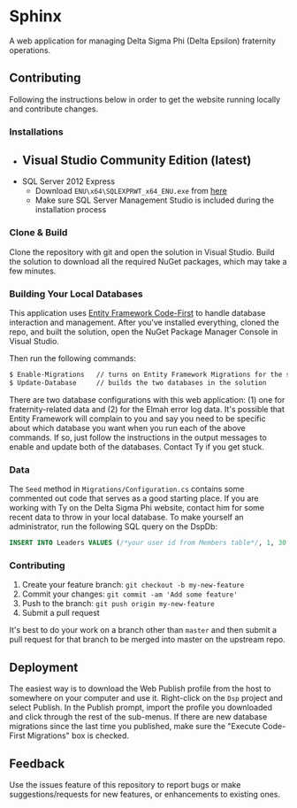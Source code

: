# Sphinx

A web application for managing Delta Sigma Phi (Delta Epsilon) fraternity operations.

## Contributing

Following the instructions below in order to get the website running locally and contribute changes.

### Installations

- Visual Studio Community Edition (latest)
  - 
- SQL Server 2012 Express 
  - Download `ENU\x64\SQLEXPRWT_x64_ENU.exe` from [here][2]
  - Make sure SQL Server Management Studio is included during the installation process

### Clone & Build

Clone the repository with git and open the solution in Visual Studio.
Build the solution to download all the required NuGet packages, which may take a few minutes.

### Building Your Local Databases
This application uses [Entity Framework Code-First][1] to handle database interaction and management.
After you've installed everything, cloned the repo, and built the solution, open the NuGet Package Manager Console in Visual Studio.

Then run the following commands:

~~~ sh
$ Enable-Migrations   // turns on Entity Framework Migrations for the solution
$ Update-Database     // builds the two databases in the solution
~~~

There are two database configurations with this web application: (1) one for fraternity-related data and (2) for the Elmah error log data.
It's possible that Entity Framework will complain to you and say you need to be specific about which database you want when you run each of the above commands.
If so, just follow the instructions in the output messages to enable and update both of the databases.
Contact Ty if you get stuck.

### Data
The `Seed` method in `Migrations/Configuration.cs` contains some commented out code that serves as a good starting place.
If you are working with Ty on the Delta Sigma Phi website, contact him for some recent data to throw in your local database.
To make yourself an administrator, run the following SQL query on the DspDb:

~~~ sql
INSERT INTO Leaders VALUES (/*your user id from Members table*/, 1, 30, '2014-01-01 12:00:00.000')
~~~

### Contributing

1. Create your feature branch: `git checkout -b my-new-feature`
2. Commit your changes: `git commit -am 'Add some feature'`
3. Push to the branch: `git push origin my-new-feature`
4. Submit a pull request

It's best to do your work on a branch other than `master` and then submit a pull request for that branch to be merged into master on the upstream repo.

## Deployment

The easiest way is to download the Web Publish profile from the host to somewhere on your computer and use it.
Right-click on the `Dsp` project and select Publish.
In the Publish prompt, import the profile you downloaded and click through the rest of the sub-menus.
If there are new database migrations since the last time you published, make sure the "Execute Code-First Migrations" box is checked.

## Feedback
Use the issues feature of this repository to report bugs or make suggestions/requests for new features, or enhancements to existing ones.

[1]: http://www.entityframeworktutorial.net/code-first/entity-framework-code-first.aspx
[2]: https://www.microsoft.com/en-us/download/details.aspx?id=29062
